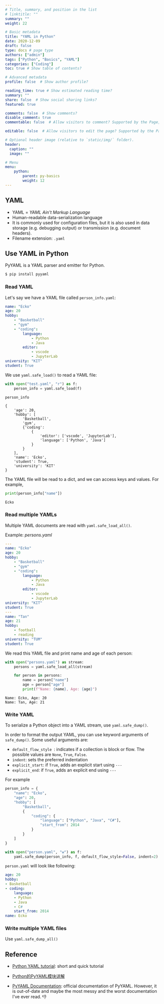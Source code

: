 ```yaml
---
# Title, summary, and position in the list
# linktitle: ""
summary: ""
weight: 22

# Basic metadata
title: "YAML in Python"
date: 2020-12-09
draft: false
type: docs # page type
authors: ["admin"]
tags: ["Python", "Basics", "YAML"]
categories: ["Coding"]
toc: true # Show table of contents?

# Advanced metadata
profile: false  # Show author profile?

reading_time: true # Show estimated reading time?
summary: ""
share: false  # Show social sharing links?
featured: true

comments: false  # Show comments?
disable_comment: true
commentable: false  # Allow visitors to comment? Supported by the Page, Post, and Docs content types.

editable: false  # Allow visitors to edit the page? Supported by the Page, Post, and Docs content types.

# Optional header image (relative to `static/img/` folder).
header:
  caption: ""
  image: ""

# Menu
menu: 
    python:
        parent: py-basics
        weight: 12
---
```


## YAML

- YAML = *YAML Ain't Markup Language*
- Human-readable data-serialization language
- It is commonly used for configuration files, but it is also used in data storage (e.g. debugging output) or transmission (e.g. document headers).
- Filename extension: `.yaml`

## Use YAML in Python

PyYAML is a YAML parser and emitter for Python.

```bash
$ pip install pyyaml
```

### Read YAML

Let's say we have a YAML file called `person_info.yaml`:

```yaml
name: "Ecko"
age: 20
hobby:
    - "Basketball"
    - "gym"
    - "coding":
        language:
            - Python
            - Java
        editor:
            - vscode
            - JupyterLab
university: "KIT"
student: True
```

We use `yaml.safe_load()` to read a YAML file:

```python
with open("test.yaml", "r") as f:
    person_info = yaml.safe_load(f)

person_info
```

```
{
    'age': 20,
    'hobby': [
    	'Basketball',
    	'gym',
    	{'coding': 
    		{
    			'editor': ['vscode', 'JupyterLab'],
    			'language': ['Python', 'Java']
    		}
    	}
    ],
    'name': 'Ecko',
    'student': True,
    'university': 'KIT'
}
```

The YAML file will be read to a dict, and we can access keys and values. For example,

```python
print(person_info["name"])
```

```
Ecko
```

### Read multiple YAMLs

Multiple YAML documents are read with `yaml.safe_load_all()`.

Example: *persons.yaml*

```yaml
---
name: "Ecko"
age: 20
hobby:
    - "Basketball"
    - "gym"
    - "coding":
        language:
            - Python
            - Java
        editor:
            - vscode
            - JupyterLab
university: "KIT"
student: True
---
name: "Tan"
age: 21
hobby:
    - football
    - reading
university: "TUM"
student: True
```

We read this YAML file and print name and age of each person:

```python
with open("persons.yaml") as stream:
    persons = yaml.safe_load_all(stream)

    for person in persons:
        name = person["name"]
        age = person["age"]
        print(f"Name: {name}, Age: {age}")
```

```
Name: Ecko, Age: 20
Name: Tan, Age: 21
```

### Write YAML

To serialize a Python object into a YAML stream, use `yaml.safe_dump()`.

In order to format the output YAML, you can use keyword arguments of `safe_dump()`. Some useful arguments are:

- `default_flow_style `: indicates if a collection is block or flow. The possible values are `None`, `True`, `False`.
- `indent`: sets the preferred indentation
- `explicit_start`: if `True`, adds an explicit start using `---`
- `explicit_end`: if `True`, adds an explicit end using `---`

For example

```python
person_info = {
    "name": "Ecko",
    "age": 20,
    "hobby": [
        "Basketball", 
        {
            "coding": {
                "language": ["Python", "Java", "C#"],
                "start_from": 2014
            }
        }
    ]
}

with open("person.yaml", "w") as f:
    yaml.safe_dump(person_info, f, default_flow_style=False, indent=2)
```

`person.yaml` will look like following:

```yaml
age: 20
hobby:
- Basketball
- coding:
    language:
    - Python
    - Java
    - C#
    start_from: 2014
name: Ecko
```

### Write multiple YAML files

Use `yaml.safe_dump_all()`

## Reference

- [Python YAML tutorial](http://zetcode.com/python/yaml/): short and quick tutorial
- [Python的PyYAML模块详解](https://blog.csdn.net/swinfans/article/details/88770119)

- [PyYAML Documentation](https://pyyaml.org/wiki/PyYAMLDocumentation): official documentation of PyYAML. However, it is out-of-date and maybe the most messy and the worst documentation I've ever read. :thumbsdown:

